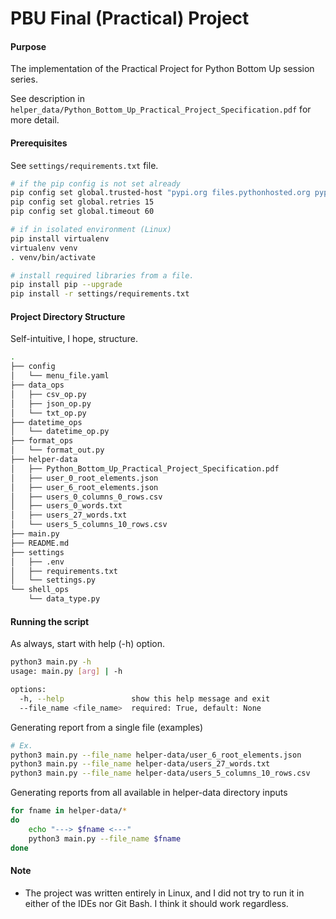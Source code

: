 # PBU Final (Practical) Project



#### Purpose

The implementation of the Practical Project for Python Bottom Up session series.

See description in `helper_data/Python_Bottom_Up_Practical_Project_Specification.pdf` for more detail.



#### Prerequisites

See `settings/requirements.txt` file.

```bash
# if the pip config is not set already
pip config set global.trusted-host "pypi.org files.pythonhosted.org pypi.python.org"
pip config set global.retries 15
pip config set global.timeout 60

# if in isolated environment (Linux)
pip install virtualenv
virtualenv venv
. venv/bin/activate

# install required libraries from a file.
pip install pip --upgrade
pip install -r settings/requirements.txt
```



#### Project Directory Structure

Self-intuitive, I hope, structure.

```bash
.
├── config
│   └── menu_file.yaml
├── data_ops
│   ├── csv_op.py
│   ├── json_op.py
│   └── txt_op.py
├── datetime_ops
│   └── datetime_op.py
├── format_ops
│   └── format_out.py
├── helper-data
│   ├── Python_Bottom_Up_Practical_Project_Specification.pdf
│   ├── user_0_root_elements.json
│   ├── user_6_root_elements.json
│   ├── users_0_columns_0_rows.csv
│   ├── users_0_words.txt
│   ├── users_27_words.txt
│   └── users_5_columns_10_rows.csv
├── main.py
├── README.md
├── settings
│   ├── .env
│   ├── requirements.txt
│   └── settings.py
└── shell_ops
    └── data_type.py
```



#### Running the script

As always, start with help (-h) option.

```bash
python3 main.py -h
usage: main.py [arg] | -h

options:
  -h, --help               show this help message and exit
  --file_name <file_name>  required: True, default: None
```



Generating report from a single file (examples)

```bash
# Ex.
python3 main.py --file_name helper-data/user_6_root_elements.json
python3 main.py --file_name helper-data/users_27_words.txt
python3 main.py --file_name helper-data/users_5_columns_10_rows.csv
```



Generating reports from all available in helper-data directory inputs

```bash
for fname in helper-data/*
do 
	echo "---> $fname <---"
	python3 main.py --file_name $fname
done
```



#### Note

- The project was written entirely in Linux, and I did not try to run it in either of the IDEs nor Git Bash. I think it should work regardless.

  
